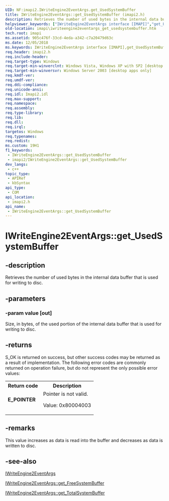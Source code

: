 ```yaml
---
UID: NF:imapi2.IWriteEngine2EventArgs.get_UsedSystemBuffer
title: IWriteEngine2EventArgs::get_UsedSystemBuffer (imapi2.h)
description: Retrieves the number of used bytes in the internal data buffer that is used for writing to disc.
helpviewer_keywords: ["IWriteEngine2EventArgs interface [IMAPI]","get_UsedSystemBuffer method","IWriteEngine2EventArgs.get_UsedSystemBuffer","IWriteEngine2EventArgs::get_UsedSystemBuffer","get_UsedSystemBuffer","get_UsedSystemBuffer method [IMAPI]","get_UsedSystemBuffer method [IMAPI]","IWriteEngine2EventArgs interface","imapi.iwriteengine2eventargs_get_usedsystembuffer","imapi2/IWriteEngine2EventArgs::get_UsedSystemBuffer"]
old-location: imapi\iwriteengine2eventargs_get_usedsystembuffer.htm
tech.root: imapi
ms.assetid: 905c476f-33cd-4eda-a342-c7a20479d63c
ms.date: 12/05/2018
ms.keywords: IWriteEngine2EventArgs interface [IMAPI],get_UsedSystemBuffer method, IWriteEngine2EventArgs.get_UsedSystemBuffer, IWriteEngine2EventArgs::get_UsedSystemBuffer, get_UsedSystemBuffer, get_UsedSystemBuffer method [IMAPI], get_UsedSystemBuffer method [IMAPI],IWriteEngine2EventArgs interface, imapi.iwriteengine2eventargs_get_usedsystembuffer, imapi2/IWriteEngine2EventArgs::get_UsedSystemBuffer
req.header: imapi2.h
req.include-header: 
req.target-type: Windows
req.target-min-winverclnt: Windows Vista, Windows XP with SP2 [desktop apps only]
req.target-min-winversvr: Windows Server 2003 [desktop apps only]
req.kmdf-ver: 
req.umdf-ver: 
req.ddi-compliance: 
req.unicode-ansi: 
req.idl: Imapi2.idl
req.max-support: 
req.namespace: 
req.assembly: 
req.type-library: 
req.lib: 
req.dll: 
req.irql: 
targetos: Windows
req.typenames: 
req.redist: 
ms.custom: 19H1
f1_keywords:
 - IWriteEngine2EventArgs::get_UsedSystemBuffer
 - imapi2/IWriteEngine2EventArgs::get_UsedSystemBuffer
dev_langs:
 - c++
topic_type:
 - APIRef
 - kbSyntax
api_type:
 - COM
api_location:
 - imapi2.h
api_name:
 - IWriteEngine2EventArgs::get_UsedSystemBuffer
---
```


# IWriteEngine2EventArgs::get_UsedSystemBuffer


## -description

Retrieves the number of used bytes in the internal data buffer that is used for writing to disc.

## -parameters

### -param value [out]

Size, in bytes, of the used portion  of the internal data buffer that is used for writing to disc.

## -returns

S_OK is returned on success, but other success codes may be returned as a result of implementation. The following error codes are commonly returned on operation failure, but do not represent the only possible error values:

<table>
<tr>
<th>Return code</th>
<th>Description</th>
</tr>
<tr>
<td width="40%">
<dl>
<dt><b>E_POINTER</b></dt>
</dl>
</td>
<td width="60%">
Pointer is not valid.

Value: 0x80004003

</td>
</tr>
</table>

## -remarks

This value increases as data is read into the buffer and decreases as data is written to disc.

## -see-also

<a href="/windows/desktop/api/imapi2/nn-imapi2-iwriteengine2eventargs">IWriteEngine2EventArgs</a>



<a href="/windows/desktop/api/imapi2/nf-imapi2-iwriteengine2eventargs-get_freesystembuffer">IWriteEngine2EventArgs::get_FreeSystemBuffer</a>



<a href="/windows/desktop/api/imapi2/nf-imapi2-iwriteengine2eventargs-get_totalsystembuffer">IWriteEngine2EventArgs::get_TotalSystemBuffer</a>

